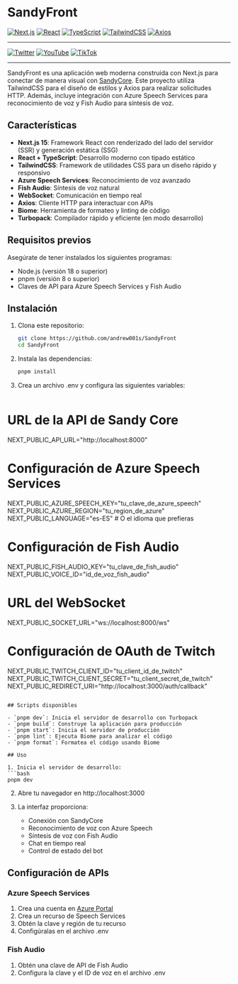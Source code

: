 # SandyFront

[![Next.js](https://img.shields.io/badge/Next.js-000000?style=flat&logo=next.js&logoColor=white)](https://nextjs.org/)
[![React](https://img.shields.io/badge/React-20232A?style=flat&logo=react&logoColor=61DAFB)](https://reactjs.org/) 
[![TypeScript](https://img.shields.io/badge/TypeScript-007ACC?style=flat&logo=typescript&logoColor=white)](https://www.typescriptlang.org/) 
[![TailwindCSS](https://img.shields.io/badge/TailwindCSS-38B2AC?style=flat&logo=tailwind-css&logoColor=white)](https://tailwindcss.com/) 
[![Axios](https://img.shields.io/badge/Axios-5A29E4?style=flat&logo=axios&logoColor=white)](https://axios-http.com/) 

---

[![Twitter](https://img.shields.io/badge/Twitch-9146FF?style=flat&logo=twitch&logoColor=white)](https://www.twitch.tv/elshandrew) [![YouTube](https://img.shields.io/badge/YouTube-FF0000?style=flat&logo=youtube&logoColor=white)](https://www.youtube.com/@shandrew) [![TikTok](https://img.shields.io/badge/TikTok-000000?style=flat&logo=tiktok&logoColor=white)](https://www.tiktok.com/@elshandrew)

---

SandyFront es una aplicación web moderna construida con Next.js para conectar de manera visual con [SandyCore](https://github.com/andrew001s/SandyCore). Este proyecto utiliza TailwindCSS para el diseño de estilos y Axios para realizar solicitudes HTTP. Además, incluye integración con Azure Speech Services para reconocimiento de voz y Fish Audio para síntesis de voz.

## Características

- **Next.js 15**: Framework React con renderizado del lado del servidor (SSR) y generación estática (SSG)
- **React + TypeScript**: Desarrollo moderno con tipado estático
- **TailwindCSS**: Framework de utilidades CSS para un diseño rápido y responsivo
- **Azure Speech Services**: Reconocimiento de voz avanzado
- **Fish Audio**: Síntesis de voz natural
- **WebSocket**: Comunicación en tiempo real
- **Axios**: Cliente HTTP para interactuar con APIs
- **Biome**: Herramienta de formateo y linting de código
- **Turbopack**: Compilador rápido y eficiente (en modo desarrollo)

## Requisitos previos

Asegúrate de tener instalados los siguientes programas:

- Node.js (versión 18 o superior)
- pnpm (versión 8 o superior)
- Claves de API para Azure Speech Services y Fish Audio

## Instalación

1. Clona este repositorio:
   ```bash
   git clone https://github.com/andrew001s/SandyFront
   cd SandyFront
   ```

2. Instala las dependencias:
   ```bash
   pnpm install
   ```

3. Crea un archivo .env y configura las siguientes variables:
   ```ini
  # URL de la API de Sandy Core
   NEXT_PUBLIC_API_URL="http://localhost:8000"

   # Configuración de Azure Speech Services
   NEXT_PUBLIC_AZURE_SPEECH_KEY="tu_clave_de_azure_speech"
   NEXT_PUBLIC_AZURE_REGION="tu_region_de_azure"
   NEXT_PUBLIC_LANGUAGE="es-ES"  # O el idioma que prefieras

   # Configuración de Fish Audio
   NEXT_PUBLIC_FISH_AUDIO_KEY="tu_clave_de_fish_audio"
   NEXT_PUBLIC_VOICE_ID="id_de_voz_fish_audio"

   # URL del WebSocket
   NEXT_PUBLIC_SOCKET_URL="ws://localhost:8000/ws"

   # Configuración de OAuth de Twitch
   NEXT_PUBLIC_TWITCH_CLIENT_ID="tu_client_id_de_twitch"
   NEXT_PUBLIC_TWITCH_CLIENT_SECRET="tu_client_secret_de_twitch"
   NEXT_PUBLIC_REDIRECT_URI="http://localhost:3000/auth/callback"
   ```

## Scripts disponibles

- `pnpm dev`: Inicia el servidor de desarrollo con Turbopack
- `pnpm build`: Construye la aplicación para producción
- `pnpm start`: Inicia el servidor de producción
- `pnpm lint`: Ejecuta Biome para analizar el código
- `pnpm format`: Formatea el código usando Biome

## Uso

1. Inicia el servidor de desarrollo:
   ```bash
   pnpm dev
   ```

2. Abre tu navegador en http://localhost:3000

3. La interfaz proporciona:
   - Conexión con SandyCore
   - Reconocimiento de voz con Azure Speech
   - Síntesis de voz con Fish Audio
   - Chat en tiempo real
   - Control de estado del bot

## Configuración de APIs

### Azure Speech Services
1. Crea una cuenta en [Azure Portal](https://portal.azure.com)
2. Crea un recurso de Speech Services
3. Obtén la clave y región de tu recurso
4. Configúralas en el archivo .env

### Fish Audio
1. Obtén una clave de API de Fish Audio
2. Configura la clave y el ID de voz en el archivo .env



